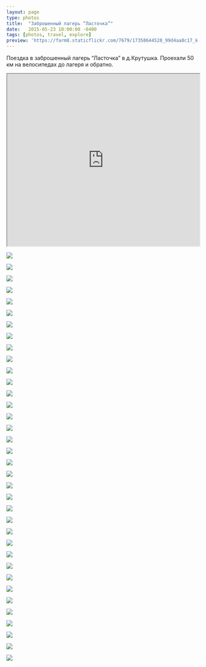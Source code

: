 ```yaml
---
layout: page
type: photos
title:  "Заброшенный лагерь “Ласточка”"
date:   2015-05-23 10:00:00 -0400
tags: [photos, travel, explore]
preview: 'https://farm8.staticflickr.com/7679/17358644528_99d4aa8c17_k.jpg'
---
```


Поездка в заброшенный лагерь “Ласточка” в д.Крутушка. Проехали 50 км на велосипедах до лагеря и обратно.

<div class="post-video"><iframe src="https://www.google.com/maps/d/u/0/embed?mid=z995EM4pAeu4.koIaQ3O6mMR0" width="100%" height="450"></iframe></div>

![](https://farm8.staticflickr.com/7782/16923906764_1e829ce9c9_k.jpg)

![](https://farm6.staticflickr.com/5458/17544200972_b491834dd9_k.jpg)

![](https://farm8.staticflickr.com/7659/16926129663_e02b6a8339_k.jpg)

![](https://farm9.staticflickr.com/8854/16923906194_10d2685f73_k.jpg)

![](https://farm6.staticflickr.com/5340/17358538578_1ba88cb340_k.jpg)

![](https://farm9.staticflickr.com/8849/17358855550_caf3f7484d_k.jpg)

![](https://farm9.staticflickr.com/8726/17359994469_96dfa148cc_k.jpg)

![](https://farm9.staticflickr.com/8748/17546334115_0594980a15_k.jpg)

![](https://farm6.staticflickr.com/5327/17358657228_3247d978ca_k.jpg)

![](https://farm6.staticflickr.com/5453/17358849300_0926ef8d49_k.jpg)

![](https://farm8.staticflickr.com/7679/17358644528_99d4aa8c17_k.jpg)

![](https://farm6.staticflickr.com/5326/17520068046_bfa3422693_k.jpg)

![](https://farm9.staticflickr.com/8815/17358635278_e6aa483347_k.jpg)

![](https://farm9.staticflickr.com/8717/17520057896_fc2008413f_k.jpg)

![](https://farm6.staticflickr.com/5468/17520053616_0d5b3fd110_k.jpg)

![](https://farm9.staticflickr.com/8760/17358623778_80d6307d43_k.jpg)

![](https://farm9.staticflickr.com/8725/17520043376_51796cddb5_k.jpg)

![](https://farm6.staticflickr.com/5450/16923846294_ef2e9d32c3_k.jpg)

![](https://farm9.staticflickr.com/8707/17546276011_59abfa9df8_k.jpg)

![](https://farm6.staticflickr.com/5470/17546271661_4c292117aa_k.jpg)

![](https://farm8.staticflickr.com/7730/16923829164_cc3a254b03_k.jpg)

![](https://farm6.staticflickr.com/5445/17520025016_11725726ca_k.jpg)

![](https://farm6.staticflickr.com/5464/17520024396_e0cae8852b_k.jpg)

![](https://farm8.staticflickr.com/7708/17546392785_9d435dd354_k.jpg)

![](https://farm8.staticflickr.com/7737/17358779430_648cb7e5f0_k.jpg)

![](https://farm6.staticflickr.com/5455/17358577858_b9b092af7e_k.jpg)

![](https://farm6.staticflickr.com/5466/16926037293_db4e43b98e_k.jpg)

![](https://farm9.staticflickr.com/8719/17358770660_2ed74bcbbe_k.jpg)

![](https://farm9.staticflickr.com/8831/16923879354_52fe612688_k.jpg)

![](https://farm6.staticflickr.com/5456/16923754904_0b3dc49050_k.jpg)

![](https://farm9.staticflickr.com/8804/17519993686_c3d06671eb_k.jpg)

![](https://farm6.staticflickr.com/5324/17360018459_301772c149_k.jpg)

![](https://farm6.staticflickr.com/5345/17544082052_8093c76ce7_k.jpg)

![](https://farm8.staticflickr.com/7758/17360009249_522ad67add_k.jpg)

![](https://farm6.staticflickr.com/5329/16923750234_43f6f7bc17_k.jpg)

![](https://farm8.staticflickr.com/7679/16926004113_1441a8b92e_k.jpg)

